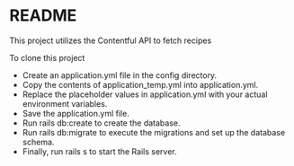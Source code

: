 # README
This project utilizes the Contentful API to fetch recipes

To clone this project
- Create an application.yml file in the config directory.
- Copy the contents of application_temp.yml into application.yml.
- Replace the placeholder values in application.yml with your actual environment variables.
- Save the application.yml file.
- Run rails db:create to create the database.
- Run rails db:migrate to execute the migrations and set up the database schema.
- Finally, run rails s to start the Rails server.


